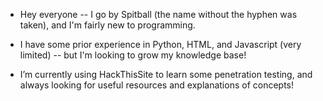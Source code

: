 - Hey everyone -- I go by Spitball (the name without the hyphen was taken), and I'm fairly new to programming. 

- I have some prior experience in Python, HTML, and Javascript (very limited) -- but I'm looking to grow my knowledge base!

- I’m currently using HackThisSite to learn some penetration testing, and always looking for useful resources and explanations of concepts!
